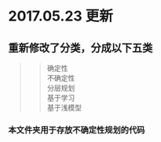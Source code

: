 # 2017.05.23 更新  
## 重新修改了分类，分成以下五类  
>> 确定性  
>> 不确定性  
>> 分层规划  
>> 基于学习  
>> 基于浅模型  


### 本文件夹用于存放不确定性规划的代码
